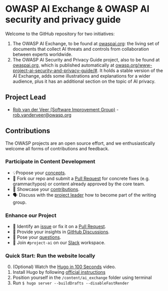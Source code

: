 # OWASP AI Exchange & OWASP AI security and privacy guide

Welcome to the GitHub repository for two initiatives:

1. The OWASP AI Exchange, to be found at [owaspai.org](http://owaspai.org/): the living set of documents that collect AI threats and controls from collaboration between experts worldwide.
2. The OWASP AI Security and Privacy Guide project, also to be found at [owaspai.org](http://owaspai.org/), which is published automatically at [owasp.org/www-project-ai-security-and-privacy-guide/#](https://owasp.org/www-project-ai-security-and-privacy-guide/#). It holds a stable version of the AI Exchange, adds some illustrations and explanations for a wider audience, plus it has an additional section on the topic of AI privacy.

## Project Lead

- [Rob van der Veer (Software Improvement Group)](https://www.linkedin.com/in/robvanderveer/) - [rob.vanderveer@owasp.org](mailto:rob.vanderveer@owasp.org)

## Contributions

The OWASP projects are an open source effort, and we enthusiastically welcome all forms of contributions and feedback.

### Participate in Content Development

- 💡Propose your [concepts](https://github.com/OWASP/www-project-ai-security-and-privacy-guide/discussions/categories/ideas).
- 📄 Fork our repo and submit a [Pull Request](https://github.com/OWASP/www-project-ai-security-and-privacy-guide/pulls) for concrete fixes (e.g. grammar/typos) or content already approved by the core team.
- 🙌 Showcase your [contributions](https://github.com/OWASP/www-project-ai-security-and-privacy-guide/discussions/categories/show-and-tell).
- 🗣️ Discuss with the [project leader](https://owaspai.org/contact/#owasp-ai-project-leader) how to become part of the writing group.

### Enhance our Project

- 🐞 Identify an [issue](https://github.com/OWASP/www-project-ai-security-and-privacy-guide/issues) or fix it on a [Pull Request](https://github.com/OWASP/www-project-ai-security-and-privacy-guide/pulls).
- 💬 Provide your insights in [GitHub Discussions](https://github.com/OWASP/www-project-ai-security-and-privacy-guide/discussions/categories/general).
- 🙏 Pose your [questions](https://github.com/OWASP/www-project-ai-security-and-privacy-guide/discussions/categories/q-a).
- 👋 Join `#project-ai` on our [Slack](https://owasp.slack.com/join/shared_invite/zt-g398htpy-AZ40HOM1WUOZguJKbblqkw#) workspace.

### Quick Start: Run the website locally

0. (Optional) Watch the [Hugo in 100 Seconds](https://youtu.be/0RKpf3rK57I?feature=shared) video.
1. Install Hugo by following [official instructions](https://gohugo.io/installation/)
2. Position yourself in the `/content/ai_exchange` folder using terminal
3. Run `$ hugo server --buildDrafts --disableFastRender`
